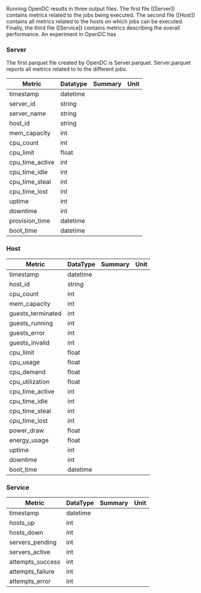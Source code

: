 
Running OpenDC results in three output files. The first file ([Server]) contains metrics related to the jobs being executed. 
The second file ([Host]) contains all metrics related to the hosts on which jobs can be executed. Finally, the third file ([Service])
contains metrics describing the overall performance. An experiment in OpenDC has 

### Server
The first parquet file created by OpenDC is Server.parquet. Server.parquet reports all metrics related to to the different 
jobs. 

| Metric          | Datatype | Summary | Unit |
|-----------------|----------|---------|------|
| timestamp       | datetime |         |      |
| server_id       | string   |         |      |
| server_name     | string   |         |      |
| host_id         | string   |         |      |
| mem_capacity    | int      |         |      |
| cpu_count       | int      |         |      |
| cpu_limit       | float    |         |      |
| cpu_time_active | int      |         |      |
| cpu_time_idle   | int      |         |      |
| cpu_time_steal  | int      |         |      |
| cpu_time_lost   | int      |         |      |
| uptime          | int      |         |      |
| downtime        | int      |         |      |
| provision_time  | datetime |         |      |
| boot_time       | datetime |         |      |

### Host

| Metric            | DataType | Summary | Unit |
|-------------------|----------|---------|------|
| timestamp         | datetime |         |      |
| host_id           | string   |         |      |
| cpu_count         | int      |         |      |
| mem_capacity      | int      |         |      |
| guests_terminated | int      |         |      |
| guests_running    | int      |         |      |
| guests_error      | int      |         |      |
| guests_invalid    | int      |         |      |
| cpu_limit         | float    |         |      |
| cpu_usage         | float    |         |      |
| cpu_demand        | float    |         |      |
| cpu_utilization   | float    |         |      |
| cpu_time_active   | int      |         |      |
| cpu_time_idle     | int      |         |      |
| cpu_time_steal    | int      |         |      |
| cpu_time_lost     | int      |         |      |
| power_draw        | float    |         |      |
| energy_usage      | float    |         |      |
| uptime            | int      |         |      |
| downtime          | int      |         |      |
| boot_time         | datetime |         |      |

### Service

| Metric           | DataType | Summary | Unit |
|------------------|----------|---------|------|
| timestamp        | datetime |         |      |
| hosts_up         | int      |         |      |
| hosts_down       | int      |         |      |
| servers_pending  | int      |         |      |
| servers_active   | int      |         |      |
| attempts_success | int      |         |      |
| attempts_failure | int      |         |      |
| attempts_error   | int      |         |      |

